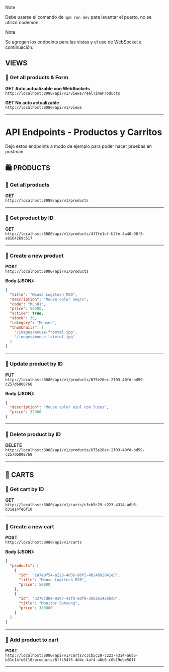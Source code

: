 > [!NOTE]
> Debe usarse el comando de `npm run dev` para levantar el puerto, no se utilizó nodemon.

> [!NOTE]
> Se agregan los endpoints para las vistas y el uso de WebSocket a continuación.

## VIEWS

### 🔹 Get all products & Form

**GET Auto actualizable con WebSockets**  
`http://localhost:8080/api/v1/views/realTimeProducts`

**GET No auto actualizable**  
`http://localhost:8080/api/v1/views`

---

# API Endpoints - Productos y Carritos
Dejo estos endpoints a modo de ejemplo para poder hacer pruebas en postman.

## 🛍️ PRODUCTS

### 🔹 Get all products
**GET**  
`http://localhost:8080/api/v1/products`

---

### 🔹 Get product by ID
**GET**  
`http://localhost:8080/api/v1/products/4f7fe1cf-b2fe-4a40-98f3-a8164269c517`

---

### 🔹 Create a new product
**POST**  
`http://localhost:8080/api/v1/products`

**Body (JSON):**
```json
{
  "title": "Mouse Logitech M20",
  "description": "Mouse color negro",
  "code": "MLn01",
  "price": 50000,
  "active": true,
  "stock": 30,
  "category": "Mouses",
  "thumbnails": [
    "/images/mouse-frontal.jpg",
    "/images/mouse-lateral.jpg"
  ]
}
```

---

### 🔹 Update product by ID
**PUT**  
`http://localhost:8080/api/v1/products/675e20ec-2f03-40fd-bd59-c257d6800768`

**Body (JSON):**
```json
{
  "description": "Mouse color azul con luces",
  "price": 32000
}
```

---

### 🔹 Delete product by ID
**DELETE**  
`http://localhost:8080/api/v1/products/675e20ec-2f03-40fd-bd59-c257d6800768`

---

## 🛒 CARTS

### 🔹 Get cart by ID
**GET**  
`http://localhost:8080/api/v1/carts/c3cb5c29-c223-4314-a6b5-b31e14fe6f10`

---

### 🔹 Create a new cart
**POST**  
`http://localhost:8080/api/v1/carts`

**Body (JSON):**
```json
{
  "products": [
    {
      "id": "2a7e9f54-a228-4d36-96f2-4b24b92941e5",
      "title": "Mouse Logitech M20",
      "price": 50000
    },
    {
      "id": "3270cd8e-9297-41f8-a0f0-36036142ebd0",
      "title": "Monitor Samsung",
      "price": 380000
    }
  ]
}
```

---

### 🔹 Add product to cart
**POST**  
`http://localhost:8080/api/v1/carts/c3cb5c29-c223-4314-a6b5-b31e14fe6f10/products/8ffc54f5-4d4c-4af4-a8e6-c6b19ebe50ff`

---
